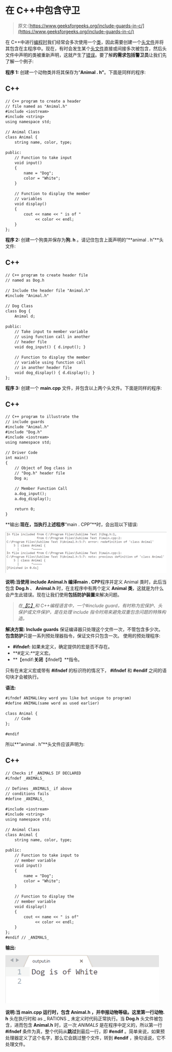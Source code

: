 # 在 C++中包含守卫

> 原文:[https://www.geeksforgeeks.org/include-guards-in-c/](https://www.geeksforgeeks.org/include-guards-in-c/)

在 C++中进行[编程时](https://www.geeksforgeeks.org/c-plus-plus/)我们经常会多次使用一个[类](https://www.geeksforgeeks.org/c-classes-and-objects/)，因此需要创建一个[头文件](https://www.geeksforgeeks.org/header-files-in-c-cpp-and-its-uses/)并将其包含在主程序中。现在，有时会发生某个[头文件](https://www.geeksforgeeks.org/write-header-file-c/)直接或间接多次被包含，然后头文件中声明的类被重新声明，这就产生了[错误](https://www.geeksforgeeks.org/core-dump-segmentation-fault-c-cpp/)。要了解**的需求包括警卫员**让我们先了解一个例子:

**程序 1:** 创建一个动物类并将其保存为“**Animal . h”**。下面是同样的程序:

## C++

```
// C++ program to create a header
// file named as "Animal.h"
#include <iostream>
#include <string>
using namespace std;

// Animal Class
class Animal {
    string name, color, type;

public:
    // Function to take input
    void input()
    {
        name = "Dog";
        color = "White";
    }

    // Function to display the member
    // variables
    void display()
    {
        cout << name << " is of "
             << color << endl;
    }
};
```

**程序 2:** 创建一个狗类并保存为**狗. h** 。请记住包含上面声明的“**animal . h”**头文件:

## C++

```
// C++ program to create header file
// named as Dog.h

// Include the header file "Animal.h"
#include "Animal.h"

// Dog Class
class Dog {
    Animal d;

public:
    // Take input to member variable
    // using function call in another
    // header file
    void dog_input() { d.input(); }

    // Function to display the member
    // variable using function call
    // in another header file
    void dog_display() { d.display(); }
};
```

**程序 3:** 创建一个 **main.cpp** 文件，并包含以上两个头文件。下面是同样的程序:

## C++

```
// C++ program to illustrate the
// include guards
#include "Animal.h"
#include "Dog.h"
#include <iostream>
using namespace std;

// Driver Code
int main()
{
    // Object of Dog class in
    // "Dog.h" header file
    Dog a;

    // Member Function Call
    a.dog_input();
    a.dog_display();

    return 0;
}
```

**输出:**现在，当执行上述程序**“main . CPP”**时，会出现以下错误:

[![](img/7877abed6688d620a9cb232d80190dda.png)](https://media.geeksforgeeks.org/wp-content/uploads/20201231193353/Screenshot90.png)

**说明:**当使用 include **Animal.h** 编译**main . CPP**程序并定义 Animal 类时，此后当包含 **Dog.h** 、 **Animal.h** 时，在主程序中有两个定义 **Animal 类**，这就是为什么会产生此错误。现在让我们使用**包括防护装置**来解决问题。

> *在*[*【C】*](https://www.geeksforgeeks.org/c-programming-language/)*和 C++编程语言中，一个#include guard，有时称为宏保护、头保护或文件保护，是在处理 include 指令时用来避免双重包含问题的特殊构造。*

**解决方案:**
**Include guards** 保证编译器只处理这个文件一次，不管包含多少次。**包含防护**只是一系列预处理器指令，保证文件只包含一次。
使用的预处理程序:

*   **#ifndef:** 如果未定义，确定提供的宏是否不存在。
*   **#定义:**定义宏。
*   **【endif:**关闭**【ifndef】**指令。

只有在未定义宏或带有 **#ifndef** 的标识符的情况下， **#ifndef** 和 **#endif** 之间的语句块才会被执行。

**语法:**

```
#ifndef ANIMAL(Any word you like but unique to program)
#define ANIMAL(same word as used earlier)

class Animal {
    // Code
};

#endif
```

所以**“animal . h”**头文件应该声明为:

## C++

```
// Checks if _ANIMALS IF DECLARED
#ifndef _ANIMALS_

// Defines _ANIMALS_ if above
// conditions fails
#define _ANIMALS_

#include <iostream>
#include <string>
using namespace std;

// Animal Class
class Animal {
    string name, color, type;

public:
    // Function to take input to
    // member variable
    void input()
    {
        name = "Dog";
        color = "White";
    }

    // Function to display the
    // member variable
    void display()
    {
        cout << name << " is of"
             << color << endl;
    }
};
#endif // _ANIMALS_
```

**输出:**

[![](img/25da5930586d286c652fb44b1cd14aeb.png)](https://media.geeksforgeeks.org/wp-content/uploads/20201231195404/Screenshot91.png)

**说明:**当 **main.cpp** 运行时，包含 **Animal.h** ，并申报动物等级。这里第一行**动物. h** 头在执行时和 as _ RATIONS _ 未定义时代码正常执行。当 **Dog.h** 头文件被包含，进而包含 **Animal.h** 时，这一次 _ANIMALS_ 是在程序中定义的，所以第一行 **#ifndef** 条件为真，整个代码从**跳过**到最后一行，即 **#endif** 。简单来说，如果预处理器定义了这个名字，那么它会跳过整个文件，转到 **#endif** ，换句话说，它不处理文件。